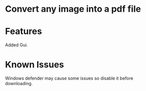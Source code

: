 # Convert any image into a pdf file

# Features

Added Gui.

# Known Issues

Windows defender may cause some issues so disable it before downloading.